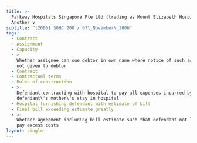 ```yaml
---
title: >-
  Parkway Hospitals Singapore Pte Ltd (trading as Mount Elizabeth Hospital) and
  Another v
subtitle: "[2006] SGHC 200 / 07\_November\_2006"
tags:
  - Contract
  - Assignment
  - Capacity
  - >-
    Whether assignee can sue debtor in own name where notice of such assignment
    not given to debtor
  - Contract
  - Contractual terms
  - Rules of construction
  - >-
    Defendant contracting with hospital to pay all expenses incurred by
    defendant\'s mother\'s stay in hospital
  - Hospital furnishing defendant with estimate of bill
  - Final bill exceeding estimate greatly
  - >-
    Whether agreement including bill estimate such that defendant not liable to
    pay excess costs
layout: single
---
```


